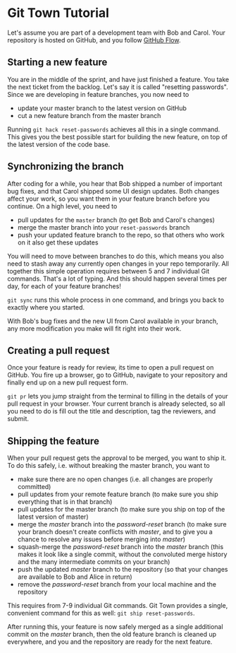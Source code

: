 # Git Town Tutorial

Let's assume you are part of a development team with Bob and Carol.
Your repository is hosted on GitHub, and you follow [GitHub Flow](https://guides.github.com/introduction/flow/index.html).


## Starting a new feature

You are in the middle of the sprint, and have just finished a feature.
You take the next ticket from the backlog.
Let's say it is called "resetting passwords".
Since we are developing in feature branches, you now need to

* update your master branch to the latest version on GitHub
* cut a new feature branch from the master branch

Running `git hack reset-passwords` achieves all this in a single command.
This gives you the best possible start for building the new feature, 
on top of the latest version of the code base.


## Synchronizing the branch

After coding for a while, you hear that Bob shipped a number of important bug fixes,
and that Carol shipped some UI design updates.
Both changes affect your work, so you want them in your feature branch before you continue.
On a high level, you need to 

* pull updates for the `master` branch (to get Bob and Carol's changes)
* merge the master branch into your `reset-passwords` branch
* push your updated feature branch to the repo, so that others who work on it also get these updates

You will need to move between branches to do this, 
which means you also need to stash away any currently open changes in your repo temporarily.
All together this simple operation requires between 5 and 7 individual Git commands.
That's a lot of typing. 
And this should happen several times per day, for each of your feature branches!

`git sync` runs this whole process in one command, and brings you back to exactly where you started.

With Bob's bug fixes and the new UI from Carol available in your branch, 
any more modification you make will fit right into their work.


## Creating a pull request

Once your feature is ready for review, its time to open a pull request on GitHub.
You fire up a browser, go to GitHub, navigate to your repository and finally end up on a new pull request form.

`git pr` lets you jump straight from the terminal to filling in the details of your pull request in your browser.
Your current branch is already selected, 
so all you need to do is fill out the title and description, 
tag the reviewers, and submit.


## Shipping the feature

When your pull request gets the approval to be merged, 
you want to ship it. 
To do this safely, i.e. without breaking the master branch, you want to

* make sure there are no open changes (i.e. all changes are properly committed)
* pull updates from your remote feature branch (to make sure you ship everything that is in that branch)
* pull updates for the master branch (to make sure you ship on top of the latest version of master)
* merge the _master_ branch into the _password-reset_ branch
  (to make sure your branch doesn't create conflicts with _master_,
  and to give you a chance to resolve any issues before merging into _master_)
* squash-merge the _password-reset_ branch into the _master_ branch (this makes it look like a single commit, without the convoluted merge history and the many intermediate commits on your branch)
* push the updated _master_ branch to the repository (so that your changes are available to Bob and Alice in return)
* remove the _password-reset_ branch from your local machine and the repository

This requires from 7-9 individual Git commands. 
Git Town provides a single, convenient command for this as well: 
`git ship reset-passwords`. 

After running this, your feature is now safely merged as a single additional commit on the _master_ branch,
then the old feature branch is cleaned up everywhere,
and you and the repository are ready for the next feature.
